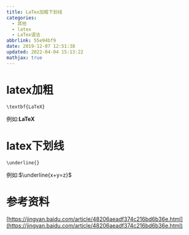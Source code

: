 ```yaml
---
title: LaTex加粗下划线
categories: 
  - 其他
  - latex
  - LaTex语法
abbrlink: 55e94bf9
date: 2019-12-07 12:51:38
updated: 2022-04-04 15:13:22
mathjax: true
---
```

# latex加粗
```
\textbf{LaTeX}
```

例如:$\textbf{LaTeX}$
# latex下划线
```
\underline{}
```

例如:$\underline{x+y=z}$

# 参考资料
[https://jingyan.baidu.com/article/48206aeadf374c216bd6b36e.html](https://jingyan.baidu.com/article/48206aeadf374c216bd6b36e.html)
